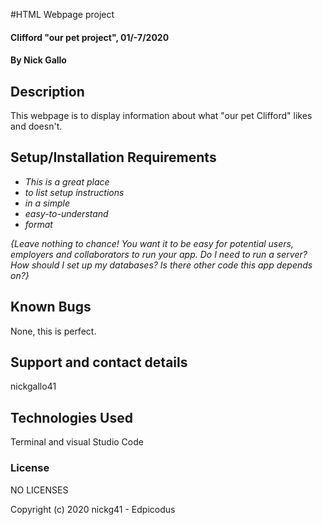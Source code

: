 #HTML Webpage project

#### Clifford "our pet project", 01/-7/2020

#### By Nick Gallo

## Description

This webpage is to display information about what "our pet Clifford" likes and doesn't.

## Setup/Installation Requirements

* _This is a great place_
* _to list setup instructions_
* _in a simple_
* _easy-to-understand_
* _format_

_{Leave nothing to chance! You want it to be easy for potential users, employers and collaborators to run your app. Do I need to run a server? How should I set up my databases? Is there other code this app depends on?}_

## Known Bugs

None, this is perfect.

## Support and contact details

 nickgallo41

## Technologies Used

Terminal
and
visual Studio Code

### License

NO LICENSES 

Copyright (c) 2020 nickg41 - Edpicodus